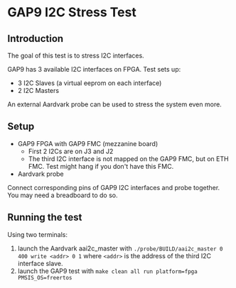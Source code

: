 # GAP9 I2C Stress Test

## Introduction

The goal of this test is to stress I2C interfaces.

GAP9 has 3 available I2C interfaces on FPGA.
Test sets up:

- 3 I2C Slaves (a virtual eeprom on each interface)
- 2 I2C Masters

An external Aardvark probe can be used to stress the system even more.

## Setup

- GAP9 FPGA with GAP9 FMC (mezzanine board)
  - First 2 I2Cs are on J3 and J2
  - The third I2C interface is not mapped on the GAP9 FMC,
    but on ETH FMC. Test might hang if you don't have this FMC.
- Aardvark probe

Connect corresponding pins of GAP9 I2C interfaces and probe together.
You may need a breadboard to do so.

## Running the test

Using two terminals:

1. launch the Aardvark aai2c_master with
   `./probe/BUILD/aai2c_master 0 400 write <addr> 0 1` where `<addr>` is the
   address of the third I2C interface slave.
2. launch the GAP9 test with `make clean all run platform=fpga PMSIS_OS=freertos`
